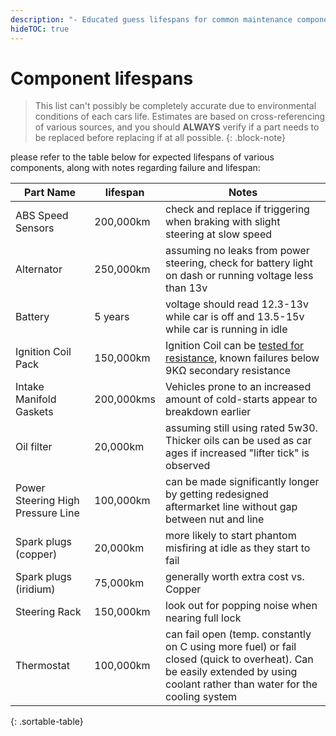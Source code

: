 ```yaml
---
description: "- Educated guess lifespans for common maintenance components. Likely partially useful for various models of vehicle"
hideTOC: true
---
```


# Component lifespans

> This list can't possibly be completely accurate due to environmental conditions of each cars life. Estimates are based on cross-referencing of various sources, and you should **ALWAYS** verify if a part needs to be replaced before replacing if at all possible.
{: .block-note}

please refer to the table below for expected lifespans of various components, along with notes regarding failure and lifespan:

| Part Name | lifespan | Notes |
| --- | --- | --- |
| ABS Speed Sensors | 200,000km | check and replace if triggering when braking with slight steering at slow speed |
| Alternator | 250,000km | assuming no leaks from power steering, check for battery light on dash or running voltage less than 13v |
| Battery | 5 years | voltage should read 12.3-13v while car is off and 13.5-15v while car is running in idle |
| Ignition Coil Pack | 150,000km | Ignition Coil can be [tested for resistance](../../Engine/IgnitionCoil/IgnitionCoil.md#ignition-coil-resistances), known failures below 9KΩ secondary resistance |
| Intake Manifold Gaskets | 200,000kms | Vehicles prone to an increased amount of cold-starts appear to breakdown earlier |
| Oil filter | 20,000km | assuming still using rated 5w30. Thicker oils can be used as car ages if increased "lifter tick" is observed |
| Power Steering High Pressure Line | 100,000km | can be made significantly longer by getting redesigned aftermarket line without gap between nut and line |
| Spark plugs (copper) | 20,000km | more likely to start phantom misfiring at idle as they start to fail |
| Spark plugs (iridium) | 75,000km | generally worth extra cost vs. Copper |
| Steering Rack | 150,000km | look out for popping noise when nearing full lock |
| Thermostat | 100,000km | can fail open (temp. constantly on C using more fuel) or fail closed (quick to overheat). Can be easily extended by using coolant rather than water for the cooling system |
{: .sortable-table}
